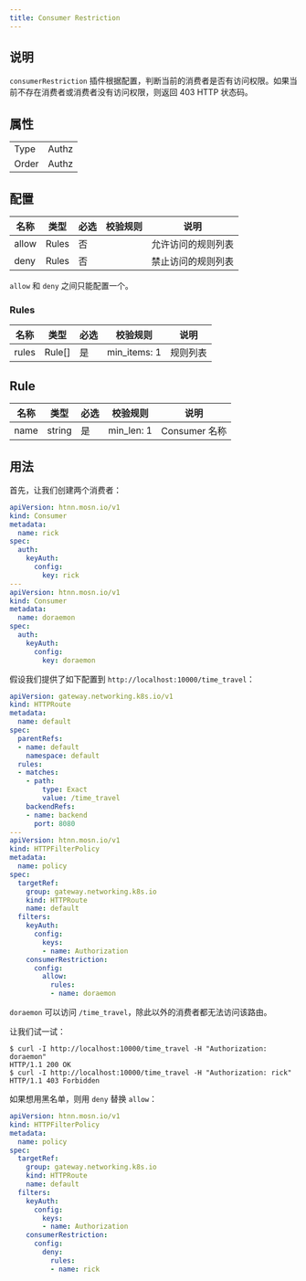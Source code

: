 ```yaml
---
title: Consumer Restriction
---
```


## 说明

`consumerRestriction` 插件根据配置，判断当前的消费者是否有访问权限。如果当前不存在消费者或消费者没有访问权限，则返回 403 HTTP 状态码。

## 属性

|       |       |
|-------|-------|
| Type  | Authz |
| Order | Authz |

## 配置

| 名称  | 类型  | 必选 | 校验规则 | 说明               |
|-------|-------|------|----------|--------------------|
| allow | Rules | 否   |          | 允许访问的规则列表 |
| deny  | Rules | 否   |          | 禁止访问的规则列表 |

`allow` 和 `deny` 之间只能配置一个。

### Rules

| 名称  | 类型   | 必选 | 校验规则     | 说明          |
|-------|--------|------|--------------|---------------|
| rules | Rule[] | 是   | min_items: 1 | 规则列表 |

## Rule

| 名称 | 类型   | 必选 | 校验规则   | 说明          |
|------|--------|------|------------|---------------|
| name | string | 是   | min_len: 1 | Consumer 名称 |

## 用法

首先，让我们创建两个消费者：

```yaml
apiVersion: htnn.mosn.io/v1
kind: Consumer
metadata:
  name: rick
spec:
  auth:
    keyAuth:
      config:
        key: rick
---
apiVersion: htnn.mosn.io/v1
kind: Consumer
metadata:
  name: doraemon
spec:
  auth:
    keyAuth:
      config:
        key: doraemon
```

假设我们提供了如下配置到 `http://localhost:10000/time_travel`：

```yaml
apiVersion: gateway.networking.k8s.io/v1
kind: HTTPRoute
metadata:
  name: default
spec:
  parentRefs:
  - name: default
    namespace: default
  rules:
  - matches:
    - path:
        type: Exact
        value: /time_travel
    backendRefs:
    - name: backend
      port: 8080
---
apiVersion: htnn.mosn.io/v1
kind: HTTPFilterPolicy
metadata:
  name: policy
spec:
  targetRef:
    group: gateway.networking.k8s.io
    kind: HTTPRoute
    name: default
  filters:
    keyAuth:
      config:
        keys:
        - name: Authorization
    consumerRestriction:
      config:
        allow:
          rules:
          - name: doraemon
```

`doraemon` 可以访问 `/time_travel`，除此以外的消费者都无法访问该路由。

让我们试一试：

```
$ curl -I http://localhost:10000/time_travel -H "Authorization: doraemon"
HTTP/1.1 200 OK
$ curl -I http://localhost:10000/time_travel -H "Authorization: rick"
HTTP/1.1 403 Forbidden
```

如果想用黑名单，则用 `deny` 替换 `allow`：

```yaml
apiVersion: htnn.mosn.io/v1
kind: HTTPFilterPolicy
metadata:
  name: policy
spec:
  targetRef:
    group: gateway.networking.k8s.io
    kind: HTTPRoute
    name: default
  filters:
    keyAuth:
      config:
        keys:
        - name: Authorization
    consumerRestriction:
      config:
        deny:
          rules:
          - name: rick
```